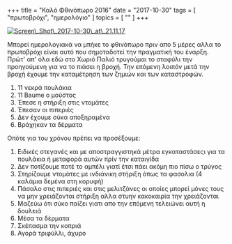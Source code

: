 +++
title = "Καλό Φθινόπωρο 2016"
date = "2017-10-30"
tags = [ "πρωτοβρόχι", "ημερολόγιο" ]
topics = [ "" ]
+++

<div class="HTML">
<a href='https://postimages.org/' target='\_blank'><img src='https://s26.postimg.org/cs2m1xzq1/Screen\_Shot\_2017-10-30\_at\_21.11.17.png' border='0' alt='Screen\_Shot\_2017-10-30\_at\_21.11.17'/></a>

</div>

Μπορεί ημερολογιακά να μπήκε το φθινόπωρο πριν απο 5 μέρες αλλα το πρωτοβρόχι είναι αυτό που σημοταδοτεί την πραγματική του έναρξη. Πρώτ' απ' όλα εδώ στο Χωριό Παλιό τρυγούμαι το σταφύλι την προηγούμενη για να το πιάσει η βροχή. Την επόμενη λοιπόν μετά την βροχή έχουμε την καταμέτρηση των ζημιών και των καταστροφών.

1.  11 νεκρά πουλάκια
2.  11 Baume ο μούστος
3.  Έπεσε η στήριξη στις ντομάτες
4.  Έπεσαν οι πιπεριές
5.  Δεν έχουμε σύκα αποξηραμένα
6.  Βράχηκαν τα δέρματα

Οπότε για του χρόνου πρέπει να προσέξουμε:

1.  Ειδικές στεγανές και με αποστραγγιστηκά μέτρα εγκαταστάσεςι για τα πουλάκια ή μεταφορά αυτών πρίν την καταιγίδα
2.  Δεν ποτίζουμε ποτέ το αμπέλι γιατί έτσι πάει ακόμη πιο πίσω ο τρύγος
3.  Στηρίζουμε ντομάτες με ινδιάνικη στήριξη όπως τα φασολια (4 καλάμια δεμένα στη κορυφή)
4.  Πάσαλο στις πιπεριές και στις μελιτζάνες οι οποίες μπορεί μόνες τους να μην χρειάζονται στήριξη αλλα στυην κακοκαιρία την χρειάζονται
5.  Μαζεύω ότι σύκο παίζει γιατι απο την επόμενη τελειώνει αυτή η δουλειά
6.  Μέσα τα δέρματα
7.  Σκέπασμα την κοπριά
8.  Αγορά τριφύλλι, άχυρο
